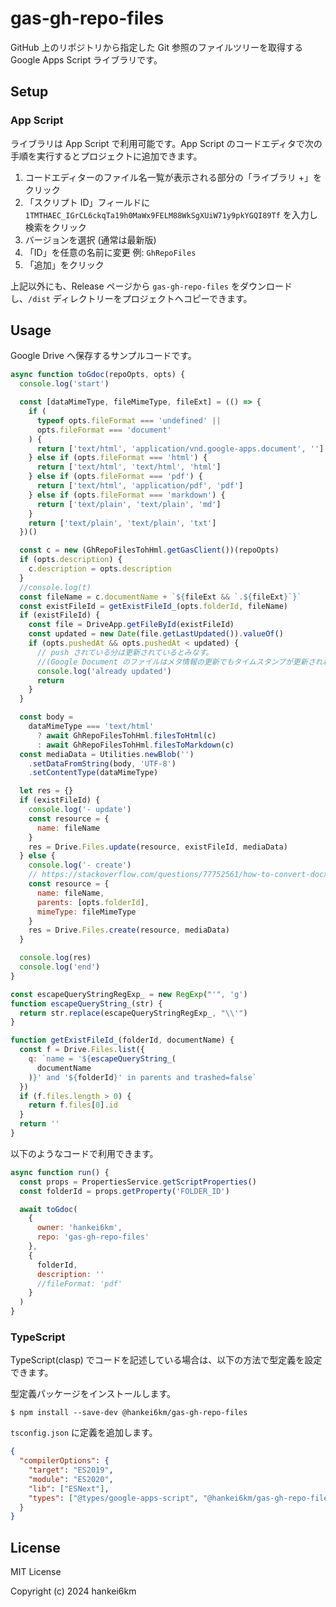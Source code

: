 # gas-gh-repo-files

GitHub 上のリポジトリから指定した Git 参照のファイルツリーを取得する Google Apps Script ライブラリです。

## Setup

### App Script

ライブラリは App Script で利用可能です。App Script のコードエディタで次の手順を実行するとプロジェクトに追加できます。

1. コードエディターのファイル名一覧が表示される部分の「ライブラリ +」をクリック
2. 「スクリプト ID」フィールドに `1TMTHAEC_IGrCL6ckqTa19h0MaWx9FELM88WkSgXUiW71y9pkYGQI89Tf` を入力し検索をクリック
3. バージョンを選択 (通常は最新版)
4. 「ID」を任意の名前に変更 例: `GhRepoFiles`
5. 「追加」をクリック

上記以外にも、Release ページから `gas-gh-repo-files` をダウンロードし、`/dist` ディレクトリーをプロジェクトへコピーできます。

## Usage

Google Drive へ保存するサンプルコードです。

```js
async function toGdoc(repoOpts, opts) {
  console.log('start')

  const [dataMimeType, fileMimeType, fileExt] = (() => {
    if (
      typeof opts.fileFormat === 'undefined' ||
      opts.fileFormat === 'document'
    ) {
      return ['text/html', 'application/vnd.google-apps.document', '']
    } else if (opts.fileFormat === 'html') {
      return ['text/html', 'text/html', 'html']
    } else if (opts.fileFormat === 'pdf') {
      return ['text/html', 'application/pdf', 'pdf']
    } else if (opts.fileFormat === 'markdown') {
      return ['text/plain', 'text/plain', 'md']
    }
    return ['text/plain', 'text/plain', 'txt']
  })()

  const c = new (GhRepoFilesTohHml.getGasClient())(repoOpts)
  if (opts.description) {
    c.description = opts.description
  }
  //console.log(t)
  const fileName = c.documentName + `${fileExt && `.${fileExt}`}`
  const existFileId = getExistFileId_(opts.folderId, fileName)
  if (existFileId) {
    const file = DriveApp.getFileById(existFileId)
    const updated = new Date(file.getLastUpdated()).valueOf()
    if (opts.pushedAt && opts.pushedAt < updated) {
      // push されている分は更新されているとみなす。
      //(Google Document のファイルはメタ情報の更新でもタイムスタンプが更新されれるので絶対ではない)
      console.log('already updated')
      return
    }
  }

  const body =
    dataMimeType === 'text/html'
      ? await GhRepoFilesTohHml.filesToHtml(c)
      : await GhRepoFilesTohHml.filesToMarkdown(c)
  const mediaData = Utilities.newBlob('')
    .setDataFromString(body, 'UTF-8')
    .setContentType(dataMimeType)

  let res = {}
  if (existFileId) {
    console.log('- update')
    const resource = {
      name: fileName
    }
    res = Drive.Files.update(resource, existFileId, mediaData)
  } else {
    console.log('- create')
    // https://stackoverflow.com/questions/77752561/how-to-convert-docx-files-to-google-docs-with-apps-script-2024-drive-api-v3
    const resource = {
      name: fileName,
      parents: [opts.folderId],
      mimeType: fileMimeType
    }
    res = Drive.Files.create(resource, mediaData)
  }

  console.log(res)
  console.log('end')
}

const escapeQueryStringRegExp_ = new RegExp("'", 'g')
function escapeQueryString_(str) {
  return str.replace(escapeQueryStringRegExp_, "\\'")
}

function getExistFileId_(folderId, documentName) {
  const f = Drive.Files.list({
    q: `name = '${escapeQueryString_(
      documentName
    )}' and '${folderId}' in parents and trashed=false`
  })
  if (f.files.length > 0) {
    return f.files[0].id
  }
  return ''
}
```

以下のようなコードで利用できます。

```js
async function run() {
  const props = PropertiesService.getScriptProperties()
  const folderId = props.getProperty('FOLDER_ID')

  await toGdoc(
    {
      owner: 'hankei6km',
      repo: 'gas-gh-repo-files'
    },
    {
      folderId,
      description: ''
      //fileFormat: 'pdf'
    }
  )
}
```

### TypeScript

TypeScript(clasp) でコードを記述している場合は、以下の方法で型定義を設定できます。

型定義パッケージをインストールします。

```console
$ npm install --save-dev @hankei6km/gas-gh-repo-files
```

`tsconfig.json` に定義を追加します。

```json
{
  "compilerOptions": {
    "target": "ES2019",
    "module": "ES2020",
    "lib": ["ESNext"],
    "types": ["@types/google-apps-script", "@hankei6km/gas-gh-repo-files"]
  }
}
```

## License

MIT License

Copyright (c) 2024 hankei6km
